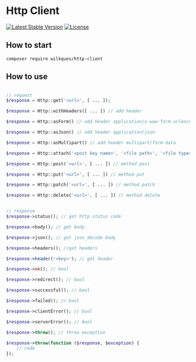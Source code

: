 # Http Client

[![Latest Stable Version](https://poser.pugx.org/wilkques/http-client/v/stable)](https://packagist.org/packages/wilkques/http-client)
[![License](https://poser.pugx.org/wilkques/http-client/license)](https://packagist.org/packages/wilkques/http-client)

## How to start
````
composer require wilkques/http-client
````
## How to use
```php

// request
$response = Http::get('<url>', [ ... ]);

$response = Http::withHeaders([ ... ]) // add header

$response = Http::asForm() // add header application/x-www-form-urlencoded

$response = Http::asJson() // add header application/json

$response = Http::asMultipart() // add header multipart/form-data

$response = Http::attach('<post key name>', '<file path>', '<file type>', '<file name>') // add file

$response = Http::post('<url>', [ ... ]) // method post

$response = Http::put('<url>', [ ... ]) // method put

$response = Http::patch('<url>', [ ... ]) // method patch

$response = Http::delete('<url>', [ ... ]) // method delete


// response
$response->status(); // get http status code

$response->body(); // get body

$response->json(); // get json_decode body

$response->headers(); //get headers

$response->header('<key>'); // get header

$response->ok(); // bool

$response->redirect(); // bool

$response->successful(); // bool

$response->failed(); // bool

$response->clientError(); // bool

$response->serverError(); // bool

$response->throw(); // throw exception

$response->throw(function ($response, $exception) {
    // code
});
```